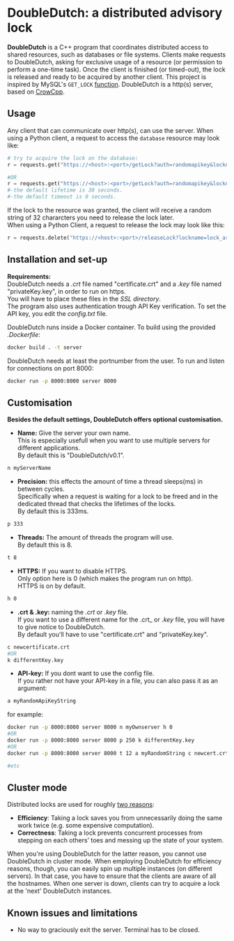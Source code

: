 # DoubleDutch: a distributed advisory lock

**DoubleDutch** is a C++ program that coordinates distributed access to shared resources, such as databases or file systems. Clients make requests to DoubleDutch, asking for exclusive usage of a resource (or permission to perform a one-time task). Once the client is finished (or timed-out), the lock is released and ready to be acquired by another client. This project is inspired by MySQL's `GET_LOCK` [function](https://dev.mysql.com/doc/refman/5.7/en/locking-functions.html#function_get-lock). DoubleDutch is a http(s) server, based on [CrowCpp](https://github.com/CrowCpp/crow/tree/master). 


## Usage
Any client that can communicate over http(s), can use the server. When using a Python client, a request to access the `database` resource may look like:
```python
# try to acquire the lock on the database:
r = requests.get("https://<host>:<port>/getLock?auth=randomapikey&lockname=lock_as_string&timeout=3&lifetime=20")

#OR
r = requests.get("https://<host>:<port>/getLock?auth=randomapikey&lockname=lock_as_string")
#-the default lifetime is 30 seconds.
#-the default timeout is 0 seconds.

```
 If the lock to the resource was granted, the client will receive a random string of 32 chararcters you need to release the lock later.  
 When using a Python Client, a request to release the lock may look like this:
```python
r = requests.delete("https://<host>:<port>/releaseLock?lockname=lock_as_string&key="+key)
```
  
## Installation and set-up
**Requirements:**  
DoubleDutch needs a _.crt_ file named "certificate.crt" and a _.key_ file named "privateKey.key", in order to run on https.  
You will have to place these files in the _SSL directory_.  
The program also uses authentication trough API Key verification. To set the API key, you edit the _config.txt_ file.  
  
DoubleDutch runs inside a Docker container. To build using the provided _.Dockerfile_:
```bash
docker build . -t server
```
DoubleDutch needs at least the portnumber from the user.
To run and listen for connections on port 8000:
```bash
docker run -p 8000:8000 server 8000
```
## Customisation
**Besides the default settings, DoubleDutch offers optional customisation.**

- **Name:** Give the server your own name.  
 This is especially usefull when you want to use multiple servers for different applications.  
 By default this is "DoubleDutch/v0.1".
```bash
n myServerName
```
- **Precision:** this effects the amount of time a thread sleeps(ms) in between cycles.  
 Specifically when a request is waiting for a lock to be freed and in the dedicated thread that checks the lifetimes of the locks.  
By default this is 333ms.
```bash
p 333
```
- **Threads:** The amount of threads the program will use.  
By default this is 8.
```bash
t 8
```
- **HTTPS:** If you want to disable HTTPS.  
 Only option here is 0 (which makes the program run on http).  
HTTPS is on by default.
```bash
h 0
```
- **.crt & .key:** naming the _.crt_ or _.key_ file.  
 If you want to use a different name for the .crt_ or _.key_ file, you will have to give notice to DoubleDutch.  
 By default you'll have to use "certificate.crt" and "privateKey.key".
```bash
c newcertificate.crt
#OR
k differentKey.key
```
- **API-key:** If you dont want to use the config file.  
 If you rather not have your API-key in a file, you can also pass it as an argument:
```bash
a myRandomApiKeyString
```

for example:
```bash
docker run -p 8000:8000 server 8000 n myOwnserver h 0
#OR
docker run -p 8000:8000 server 8000 p 250 k differentKey.key
#OR
docker run -p 8000:8000 server 8000 t 12 a myRandomString c newcert.crt

#etc
```


## Cluster mode
Distributed locks are used for roughly [two reasons](https://martin.kleppmann.com/2016/02/08/how-to-do-distributed-locking.html):
- **Efficiency**: Taking a lock saves you from unnecessarily doing the same work twice (e.g. some expensive computation).
- **Correctness**: Taking a lock prevents concurrent processes from stepping on each others’ toes and messing up the state of your system.  

When you're using DoubleDutch for the latter reason, you cannot use DoubleDutch in cluster mode. When employing DoubleDutch for efficiency reasons, though, you can easily spin up multiple instances (on different servers). In that case, you have to ensure that the clients are aware of all the hostnames. When one server is down, clients can try to acquire a lock at the 'next' DoubleDutch instances. 

## Known issues and limitations
- No way to graciously exit the server. Terminal has to be closed.
